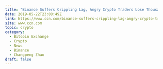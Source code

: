 ```yaml
---
title: "Binance Suffers Crippling Lag, Angry Crypto Traders Lose Thousands"
date: 2019-05-22T23:00:49Z
link: https://www.ccn.com/binance-suffers-crippling-lag-angry-crypto-traders-lose-thousands?utm_medium=RSS&utm_source=hune
site: www.ccn.com
topic: crypto
category:
  - Bitcoin Exchange
  - Crypto
  - News
  - Binance
  - Changpeng Zhao
draft: false
---
```

